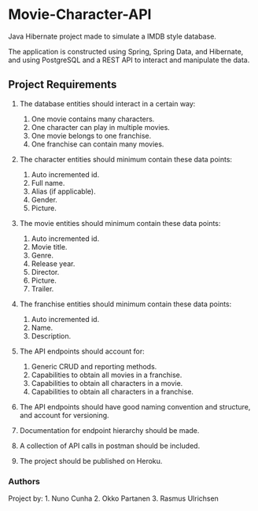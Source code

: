 # Movie-Character-API
Java Hibernate project made to simulate a IMDB style database.

The application is constructed using Spring, Spring Data, and Hibernate, and using PostgreSQL and a REST API to interact and manipulate the data.

## Project Requirements
1. The database entities should interact in a certain way:
    1. One movie contains many characters.
    2. One character can play in multiple movies.
    3. One movie belongs to one franchise.
    4. One franchise can contain many movies.

2. The character entities should minimum contain these data points:
    1. Auto incremented id.
    2. Full name.
    3. Alias (if applicable).
    4. Gender.
    5. Picture.

3. The movie entities should minimum contain these data points:
    1. Auto incremented id.
    2. Movie title.
    3. Genre.
    4. Release year.
    5. Director.
    6. Picture.
    7. Trailer.

4. The franchise entities should minimum contain these data points:
    1. Auto incremented id.
    2. Name.
    3. Description.
  
5. The API endpoints should account for:
    1. Generic CRUD and reporting methods.
    2. Capabilities to obtain all movies in a franchise.
    3. Capabilities to obtain all characters in a movie.
    4. Capabilities to obtain all characters in a franchise.
 
6. The API endpoints should have good naming convention and structure, and account for versioning.

7. Documentation for endpoint hierarchy should be made.

8. A collection of API calls in postman should be included.

9. The project should be published on Heroku.

### Authors
Project by:
    1. Nuno Cunha
    2. Okko Partanen
    3. Rasmus Ulrichsen
